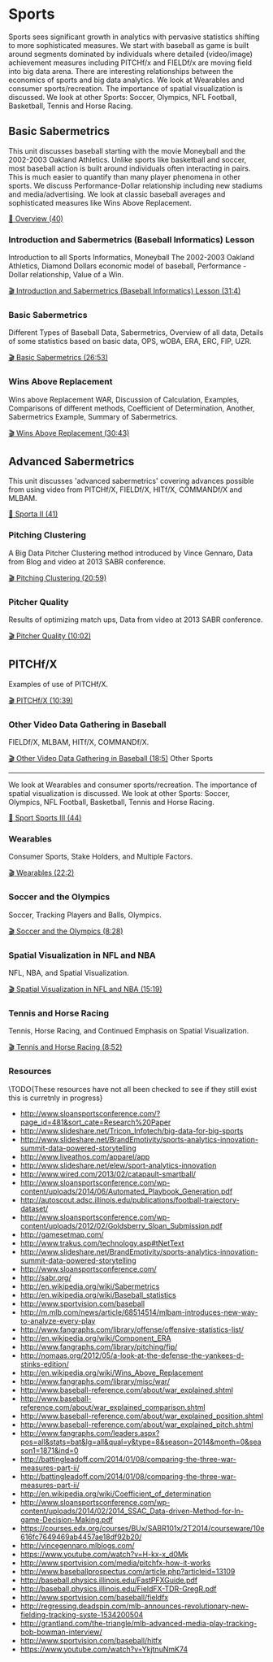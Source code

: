 # Sports

Sports sees significant growth in analytics with pervasive statistics
shifting to more sophisticated measures. We start with baseball as game
is built around segments dominated by individuals where detailed
(video/image) achievement measures including PITCHf/x and FIELDf/x are
moving field into big data arena. There are interesting relationships
between the economics of sports and big data analytics. We look at
Wearables and consumer sports/recreation. The importance of spatial
visualization is discussed. We look at other Sports: Soccer, Olympics,
NFL Football, Basketball, Tennis and Horse Racing.

## Basic Sabermetrics

This unit discusses baseball starting with the movie Moneyball and the
2002-2003 Oakland Athletics. Unlike sports like basketball and soccer,
most baseball action is built around individuals often interacting in
pairs. This is much easier to quantify than many player phenomena in
other sports. We discuss Performance-Dollar relationship including new
stadiums and media/advertising. We look at classic baseball averages and
sophisticated measures like Wins Above Replacement.

[:scroll: Overview
(40)](https://drive.google.com/open?id=0B8936_ytjfjmbWt6bGZuTFJ4TFE)

### Introduction and Sabermetrics (Baseball Informatics) Lesson

Introduction to all Sports Informatics, Moneyball The 2002-2003 Oakland
Athletics, Diamond Dollars economic model of baseball, Performance -
Dollar relationship, Value of a Win.

[:clapper: Introduction and Sabermetrics (Baseball Informatics) Lesson
(31:4)](https://www.youtube.com/watch?v=Dd4zV__G5Q8)

### Basic Sabermetrics

Different Types of Baseball Data, Sabermetrics, Overview of all data,
Details of some statistics based on basic data, OPS, wOBA, ERA, ERC,
FIP, UZR.

[:clapper: Basic Sabermetrics
(26:53)](https://www.youtube.com/watch?v=L0X-RQJZKrs)

### Wins Above Replacement

Wins above Replacement WAR, Discussion of Calculation, Examples,
Comparisons of different methods, Coefficient of Determination, Another,
Sabermetrics Example, Summary of Sabermetrics.

[:clapper: Wins Above Replacement
(30:43)](https://www.youtube.com/watch?v=D6PHqPor4LA)

## Advanced Sabermetrics

This unit discusses 'advanced sabermetrics' covering advances possible
from using video from PITCHf/X, FIELDf/X, HITf/X, COMMANDf/X and MLBAM.

[:scroll: Sporta II
(41)](https://drive.google.com/open?id=0B8936_ytjfjmUDh0Y01GbW9tWnc)

### Pitching Clustering

A Big Data Pitcher Clustering method introduced by Vince Gennaro, Data
from Blog and video at 2013 SABR conference.

[:clapper: Pitching Clustering
(20:59)](https://www.youtube.com/watch?v=rZ9-b54aEvw)

### Pitcher Quality

Results of optimizing match ups, Data from video at 2013 SABR
conference.

[:clapper: Pitcher Quality
(10:02)](https://www.youtube.com/watch?v=OkkUaySvXOY)

## PITCHf/X

Examples of use of PITCHf/X.

[:clapper: PITCHf/X
(10:39)](https://www.youtube.com/watch?v=m7IXhsHgQmE)

### Other Video Data Gathering in Baseball

FIELDf/X, MLBAM, HITf/X, COMMANDf/X.

[:clapper: Other Video Data Gathering in Baseball
(18:5)](https://www.youtube.com/watch?v=nKZiOOGccms) Other Sports

------------------------------------------------------------------------

We look at Wearables and consumer sports/recreation. The importance of
spatial visualization is discussed. We look at other Sports: Soccer,
Olympics, NFL Football, Basketball, Tennis and Horse Racing.

[:scroll: Sport Sports III
(44)](https://drive.google.com/open?id=0B8936_ytjfjmUGdpUzFaRzhyWXM)

### Wearables

Consumer Sports, Stake Holders, and Multiple Factors.

[:clapper: Wearables
(22:2)](https://www.youtube.com/watch?v=F_cPq6xIXw0)

### Soccer and the Olympics

Soccer, Tracking Players and Balls, Olympics.

[:clapper: Soccer and the Olympics
(8:28)](https://www.youtube.com/watch?v=AiZneaLJMTs)

### Spatial Visualization in NFL and NBA

NFL, NBA, and Spatial Visualization.

[:clapper: Spatial Visualization in NFL and NBA
(15:19)](https://www.youtube.com/watch?v=Uorh3RJLC1s)

### Tennis and Horse Racing

Tennis, Horse Racing, and Continued Emphasis on Spatial Visualization.

[:clapper: Tennis and Horse Racing
(8:52)](https://www.youtube.com/watch?v=2P-pismFSrI)

### Resources

\TODO{These resources have not all been checked to see if they still
  exist this is curretnly in progress}
-   <http://www.sloansportsconference.com/?page_id=481&sort_cate=Research%20Paper>
-   <http://www.slideshare.net/Tricon_Infotech/big-data-for-big-sports>
-   <http://www.slideshare.net/BrandEmotivity/sports-analytics-innovation-summit-data-powered-storytelling>
-   <http://www.liveathos.com/apparel/app>
-   <http://www.slideshare.net/elew/sport-analytics-innovation>
-   <http://www.wired.com/2013/02/catapault-smartball/>
-   <http://www.sloansportsconference.com/wp-content/uploads/2014/06/Automated_Playbook_Generation.pdf>
-   <http://autoscout.adsc.illinois.edu/publications/football-trajectory-dataset/>
-   <http://www.sloansportsconference.com/wp-content/uploads/2012/02/Goldsberry_Sloan_Submission.pdf>
-   <http://gamesetmap.com/>
-   <http://www.trakus.com/technology.asp#tNetText>
-   <http://www.slideshare.net/BrandEmotivity/sports-analytics-innovation-summit-data-powered-storytelling>
-   <http://www.sloansportsconference.com/>
-   <http://sabr.org/>
-   <http://en.wikipedia.org/wiki/Sabermetrics>
-   <http://en.wikipedia.org/wiki/Baseball_statistics>
-   <http://www.sportvision.com/baseball>
-   <http://m.mlb.com/news/article/68514514/mlbam-introduces-new-way-to-analyze-every-play>
-   <http://www.fangraphs.com/library/offense/offensive-statistics-list/>
-   <http://en.wikipedia.org/wiki/Component_ERA>
-   <http://www.fangraphs.com/library/pitching/fip/>
-   <http://nomaas.org/2012/05/a-look-at-the-defense-the-yankees-d-stinks-edition/>
-   <http://en.wikipedia.org/wiki/Wins_Above_Replacement>
-   <http://www.fangraphs.com/library/misc/war/>
-   <http://www.baseball-reference.com/about/war_explained.shtml>
-   <http://www.baseball-reference.com/about/war_explained_comparison.shtml>
-   <http://www.baseball-reference.com/about/war_explained_position.shtml>
-   <http://www.baseball-reference.com/about/war_explained_pitch.shtml>
-   <http://www.fangraphs.com/leaders.aspx?pos=all&stats=bat&lg=all&qual=y&type=8&season=2014&month=0&season1=1871&ind=0>
-   <http://battingleadoff.com/2014/01/08/comparing-the-three-war-measures-part-ii/>
-   <http://battingleadoff.com/2014/01/08/comparing-the-three-war-measures-part-ii/>
-   <http://en.wikipedia.org/wiki/Coefficient_of_determination>
-   <http://www.sloansportsconference.com/wp-content/uploads/2014/02/2014_SSAC_Data-driven-Method-for-In-game-Decision-Making.pdf>
-   <https://courses.edx.org/courses/BUx/SABR101x/2T2014/courseware/10e616fc7649469ab4457ae18df92b20/>
-   <http://vincegennaro.mlblogs.com/>
-   <https://www.youtube.com/watch?v=H-kx-x_d0Mk>
-   <http://www.sportvision.com/media/pitchfx-how-it-works>
-   <http://www.baseballprospectus.com/article.php?articleid=13109>
-   <http://baseball.physics.illinois.edu/FastPFXGuide.pdf>
-   <http://baseball.physics.illinois.edu/FieldFX-TDR-GregR.pdf>
-   <http://www.sportvision.com/baseball/fieldfx>
-   <http://regressing.deadspin.com/mlb-announces-revolutionary-new-fielding-tracking-syste-1534200504>
-   <http://grantland.com/the-triangle/mlb-advanced-media-play-tracking-bob-bowman-interview/>
-   <http://www.sportvision.com/baseball/hitfx>
-   <https://www.youtube.com/watch?v=YkjtnuNmK74>
